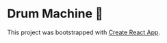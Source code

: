 # Drum Machine 🥁

This project was bootstrapped with [Create React App](https://github.com/facebook/create-react-app).
